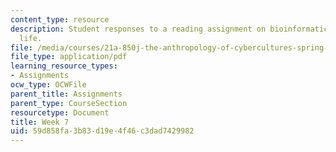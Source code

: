 ```yaml
---
content_type: resource
description: Student responses to a reading assignment on bioinformatics and artificial
  life.
file: /media/courses/21a-850j-the-anthropology-of-cybercultures-spring-2009/59d858fa3b83d19e4f46c3dad7429982_MIT21A_850Js09_week7.pdf
file_type: application/pdf
learning_resource_types:
- Assignments
ocw_type: OCWFile
parent_title: Assignments
parent_type: CourseSection
resourcetype: Document
title: Week 7
uid: 59d858fa-3b83-d19e-4f46-c3dad7429982
---
```

